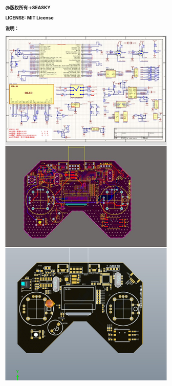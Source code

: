 **@版权所有->SEASKY**

**LICENSE:** **MIT License**

**说明：**

<img src="image/CTR_0.jpg" width = "1000">
<img src="image/CTR_1.jpg" width = "1000">
<img src="image/CTR_2.jpg" width = "1000">